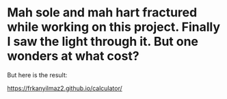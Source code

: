# Mah sole and mah hart fractured while working on this project. Finally I saw the light through it. But one wonders at what cost?


But here is the result:

https://frkanyilmaz2.github.io/calculator/

